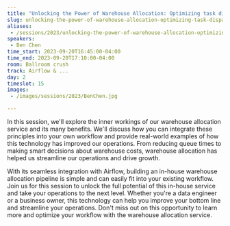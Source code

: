 ```yaml
---
title: "Unlocking the Power of Warehouse Allocation: Optimizing task dispatching for cost efficiency"
slug: unlocking-the-power-of-warehouse-allocation-optimizing-task-dispatching-for-cost-efficiency
aliases:
 - /sessions/2023/unlocking-the-power-of-warehouse-allocation-optimizing-task-dispatching-for-cost-effective-and-effi
speakers:
 - Ben Chen
time_start: 2023-09-20T16:45:00-04:00
time_end: 2023-09-20T17:10:00-04:00
room: Ballroom crush
track: Airflow & ...
day: 2
timeslot: 15
images:
 - /images/sessions/2023/BenChen.jpg

---
```


In this session, we'll explore the inner workings of our warehouse allocation service and its many benefits. We'll discuss how you can integrate these principles into your own workflow and provide real-world examples of how this technology has improved our operations. From reducing queue times to making smart decisions about warehouse costs, warehouse allocation has helped us streamline our operations and drive growth.
  
With its seamless integration with Airflow, building an in-house warehouse allocation pipeline is simple and can easily fit into your existing workflow. Join us for this session to unlock the full potential of this in-house service and take your operations to the next level. Whether you're a data engineer or a business owner, this technology can help you improve your bottom line and streamline your operations. Don't miss out on this opportunity to learn more and optimize your workflow with the warehouse allocation service.